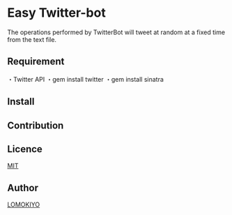 Easy Twitter-bot
====

The operations performed by TwitterBot will tweet at random at a fixed time from the text file.

## Requirement
・Twitter API
・gem install twitter
・gem install sinatra

## Install

## Contribution

## Licence

[MIT](https://github.com/LOMOKIYO/tool/blob/master/LICENCE)

## Author

[LOMOKIYO](https://github.com/LOMOKIYO)
